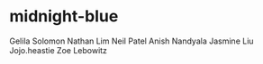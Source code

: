 # midnight-blue
Gelila Solomon
Nathan Lim
Neil Patel
Anish Nandyala
Jasmine Liu
Jojo.heastie
Zoe Lebowitz

